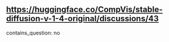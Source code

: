 ## https://huggingface.co/CompVis/stable-diffusion-v-1-4-original/discussions/43

contains_question: no